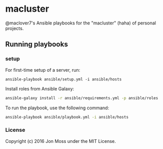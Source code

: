# macluster

@maclover7's Ansible playbooks for the "macluster" (haha) of personal
projects.

## Running playbooks

### setup

For first-time setup of a server, run:

```
ansible-playbook ansible/setup.yml -i ansible/hosts
```

Install roles from Ansible Galaxy:

```bash
ansible-galaxy install -r ansible/requirements.yml -p ansible/roles
```

To run the playbook, use the following command:

```bash
ansible-playbook ansible/playbook.yml -i ansible/hosts
```

### License

Copyright (c) 2016 Jon Moss under the MIT License.

